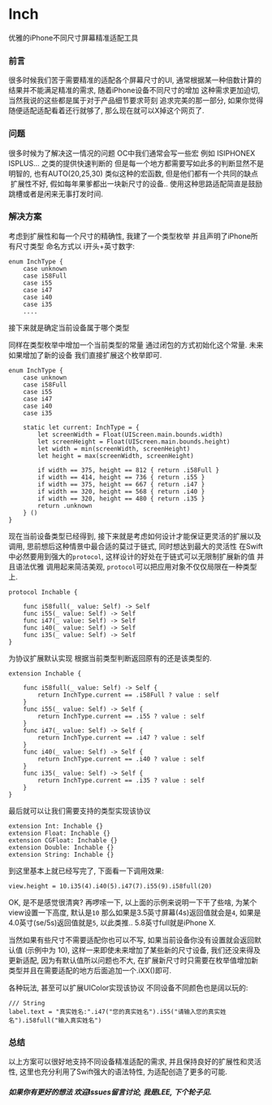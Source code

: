 # Inch
优雅的iPhone不同尺寸屏幕精准适配工具

### 前言
很多时候我们苦于需要精准的适配各个屏幕尺寸的UI, 通常根据某一种倍数计算的结果并不能满足精准的需求, 随着iPhone设备不同尺寸的增加 这种需求更加迫切, 当然我说的这些都是属于对于产品细节要求苛刻 追求完美的那一部分, 如果你觉得随便适配适配看着还行就够了, 那么现在就可以X掉这个网页了.

### 问题
很多时候为了解决这一情况的问题 OC中我们通常会写一些宏 例如 ISIPHONEX ISPLUS... 之类的提供快速判断的 但是每一个地方都需要写如此多的判断显然不是明智的, 也有AUTO(20,25,30) 类似这种的宏函数, 但是他们都有一个共同的缺点  扩展性不好, 假如每年果爹都出一块新尺寸的设备.. 使用这种思路适配简直是鼓励跳槽或者是闲来无事打发时间.

### 解决方案
考虑到扩展性和每一个尺寸的精确性, 我建了一个类型枚举 并且声明了iPhone所有尺寸类型 命名方式以 i开头+英寸数字:

```
enum InchType {
    case unknown
    case i58Full
    case i55
    case i47
    case i40
    case i35
    ....
```

接下来就是确定当前设备属于哪个类型

同样在类型枚举中增加一个当前类型的常量 通过闭包的方式初始化这个常量.
未来如果增加了新的设备 我们直接扩展这个枚举即可.

```
enum InchType {
    case unknown
    case i58Full
    case i55
    case i47
    case i40
    case i35
    
    static let current: InchType = {
        let screenWidth = Float(UIScreen.main.bounds.width)
        let screenHeight = Float(UIScreen.main.bounds.height)
        let width = min(screenWidth, screenHeight)
        let height = max(screenWidth, screenHeight)
        
        if width == 375, height == 812 { return .i58Full }
        if width == 414, height == 736 { return .i55 }
        if width == 375, height == 667 { return .i47 }
        if width == 320, height == 568 { return .i40 }
        if width == 320, height == 480 { return .i35 }
        return .unknown
    } ()
}
```

现在当前设备类型已经得到, 接下来就是考虑如何设计才能保证更灵活的扩展以及调用, 思前想后这种情景中最合适的莫过于链式, 同时想达到最大的灵活性 在Swift中必然要用到强大的`protocol`, 这样设计的好处在于链式可以无限制扩展新的值 并且语法优雅 调用起来简洁美观, `protocol`可以把应用对象不仅仅局限在一种类型上.

```
protocol Inchable {
    
    func i58full(_ value: Self) -> Self
    func i55(_ value: Self) -> Self
    func i47(_ value: Self) -> Self
    func i40(_ value: Self) -> Self
    func i35(_ value: Self) -> Self
}
```

为协议扩展默认实现 根据当前类型判断返回原有的还是该类型的.


```
extension Inchable {
    
    func i58full(_ value: Self) -> Self {
        return InchType.current == .i58Full ? value : self
    }
    func i55(_ value: Self) -> Self {
        return InchType.current == .i55 ? value : self
    }
    func i47(_ value: Self) -> Self {
        return InchType.current == .i47 ? value : self
    }
    func i40(_ value: Self) -> Self {
        return InchType.current == .i40 ? value : self
    }
    func i35(_ value: Self) -> Self {
        return InchType.current == .i35 ? value : self
    }
}
```

最后就可以让我们需要支持的类型实现该协议

```
extension Int: Inchable {}
extension Float: Inchable {}
extension CGFloat: Inchable {}
extension Double: Inchable {}
extension String: Inchable {}
```

到这里基本上就已经写完了, 下面看一下调用效果:

```
view.height = 10.i35(4).i40(5).i47(7).i55(9).i58full(20)
```

OK, 是不是感觉很清爽? 再啰嗦一下, 以上面的示例来说明一下干了些啥, 为某个view设置一下高度, 默认是`10` 那么如果是3.5英寸屏幕(4s)返回值就会是`4`, 如果是4.0英寸(se/5s)返回值就是`5`, 以此类推.. 5.8英寸full就是iPhone X.

当然如果有些尺寸不需要适配你也可以不写, 如果当前设备你没有设置就会返回默认值 (示例中为 10), 这样一来即使未来增加了某些新的尺寸设备, 我们还没来得及更新适配, 因为有默认值所以问题也不大, 在扩展新尺寸时只需要在枚举值增加新类型并且在需要适配的地方后面追加一个.iXX()即可.

各种玩法, 甚至可以扩展UIColor实现该协议 不同设备不同颜色也是阔以玩的:

```
/// String
label.text = "真实姓名:".i47("您的真实姓名").i55("请输入您的真实姓名").i58full("输入真实姓名")
```


### 总结

以上方案可以很好地支持不同设备精准适配的需求, 并且保持良好的扩展性和灵活性, 这里也充分利用了Swift强大的语法特性, 为适配创造了更多的可能.


##### 如果你有更好的想法 欢迎Issues留言讨论, 我是LEE, 下个轮子见.

